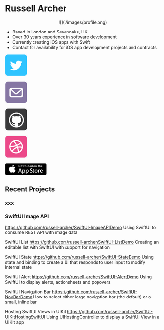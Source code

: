 # Russell Archer

<p align="center">
![](./images/profile.png)

* Based in London and Sevenoaks, UK
* Over 30 years experience in software development
* Currently creating iOS apps with Swift
* Contact for availability for iOS app development projects and contracts

[![Twitter](./images/twitter.png)](https://twitter.com/Russell_Archer)

[![Email](./images/email.png)](russell.archer@mac.com)

[![GitHub](./images/github.png)](https://russell-archer.github.io)

[![Web](./images/web.png)](https://rarcher.co.uk)

[![AppStore](./images/download.png)](https://itunes.apple.com/app/writerly/id1143101981?ls=1&mt=8)
</p>

## Recent Projects

### xxx

### SwiftUI Image API
https://github.com/russell-archer/SwiftUI-ImageAPIDemo
Using SwiftUI to consume REST API with image data

SwiftUI List
https://github.com/russell-archer/SwiftUI-ListDemo
Creating an editable list with SwiftUI with support for navigation

SwiftUI State
https://github.com/russell-archer/SwiftUI-StateDemo
Using state and binding to create a UI that responds to user input to modify internal state

SwiftUI Alert
https://github.com/russell-archer/SwiftUI-AlertDemo
Using SwiftUI to display alerts, actionsheets and popovers

SwiftUI Navigation Bar
https://github.com/russell-archer/SwiftUI-NavBarDemo
How to select either large navigation bar (the default) or a small, inline bar

Hosting SwiftUI Views in UIKit
https://github.com/russell-archer/SwiftUI-UIKitHostingSwiftUI
Using UIHostingController to display a SwiftUI View in a UIKit app
